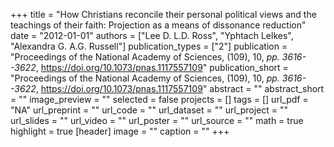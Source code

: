 +++
title = "How Christians reconcile their personal political views and the teachings of their faith: Projection as a means of dissonance reduction"
date = "2012-01-01"
authors = ["Lee D. L.D. Ross", "Yphtach Lelkes", "Alexandra G. A.G. Russell"]
publication_types = ["2"]
publication = "Proceedings of the National Academy of Sciences, (109), 10, _pp. 3616--3622_, https://doi.org/10.1073/pnas.1117557109"
publication_short = "Proceedings of the National Academy of Sciences, (109), 10, _pp. 3616--3622_, https://doi.org/10.1073/pnas.1117557109"
abstract = ""
abstract_short = ""
image_preview = ""
selected = false
projects = []
tags = []
url_pdf = "NA"
url_preprint = ""
url_code = ""
url_dataset = ""
url_project = ""
url_slides = ""
url_video = ""
url_poster = ""
url_source = ""
math = true
highlight = true
[header]
image = ""
caption = ""
+++
